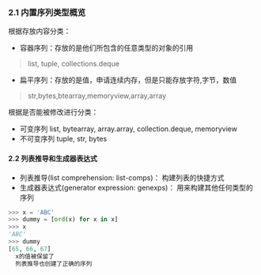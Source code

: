 ### 2.1 内置序列类型概览

根据存放内容分类：
* 容器序列：存放的是他们所包含的任意类型的对象的引用
> list, tuple, collections.deque
* 扁平序列：存放的是值，申请连续内存，但是只能存放字符,字节，数值
> str,bytes,btearray,memoryview,array,array

根据是否能被修改进行分类：
* 可变序列
list, bytearray, array.array, collection.deque, memoryview
* 不可变序列
tuple, str, bytes

#### 2.2 列表推导和生成器表达式

* 列表推导(list comprehension: list-comps)：
构建列表的快捷方式
* 生成器表达式(generator expression: genexps)：
用来构建其他任何类型的序列


```python
>>> x = 'ABC'
>>> dummy = [ord(x) for x in x]
>>> x
'ABC'
>>> dummy
[65, 66, 67]
  x的值被保留了
  列表推导也创建了正确的序列
```


